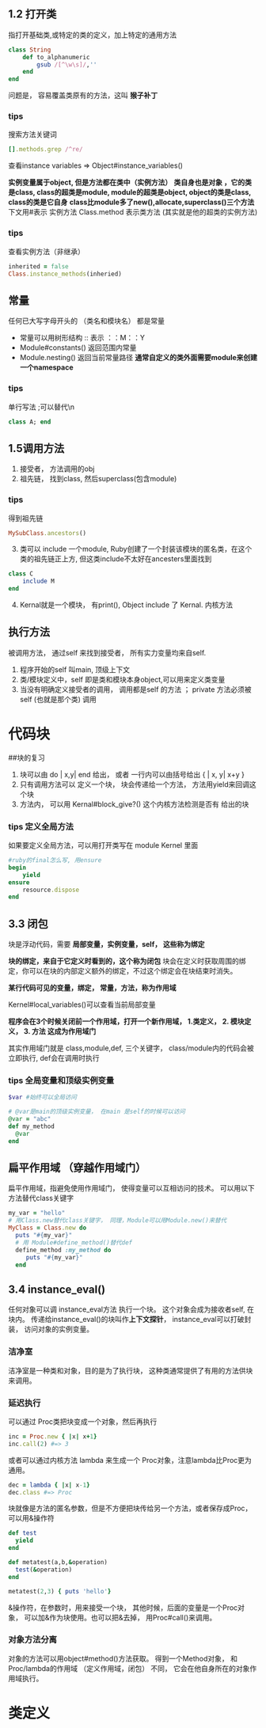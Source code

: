 ## 1.2 打开类
指打开基础类,或特定的类的定义，加上特定的通用方法
```ruby
class String
    def to_alphanumeric
        gsub /[^\w\s]/,''
    end
end
```
问题是， 容易覆盖类原有的方法，这叫 **猴子补丁**
### tips
搜索方法关键词
```ruby
[].methods.grep /^re/
```
查看instance variables => Object#instance_variables()

**实例变量属于object, 但是方法都在类中（实例方法）**
**类自身也是对象 ，它的类是class, class的超类是module, module的超类是object, object的类是class, class的类是它自身** 
**class比module多了new(),allocate,superclass()三个方法**
下文用#表示 实例方法 Class.method 表示类方法 (其实就是他的超类的实例方法)

### tips
查看实例方法（非继承）
```ruby
inherited = false
Class.instance_methods(inheried)

```

## 常量
任何已大写字母开头的 （类名和模块名） 都是常量
* 常量可以用树形结构 :: 表示  ：：M：：Y
* Module#constants() 返回范围内常量
* Module.nesting() 返回当前常量路径
**通常自定义的类外面需要module来创建一个namespace**

### tips
单行写法 ;可以替代\n
```ruby
class A; end
```

## 1.5调用方法
1. 接受者， 方法调用的obj
2. 祖先链， 找到class, 然后superclass(包含module) 

### tips
得到祖先链
```ruby
MySubClass.ancestors()
```
3. 类可以 include 一个module, Ruby创建了一个封装该模块的匿名类，在这个类的祖先链正上方, 但这类include不太好在ancesters里面找到
```ruby
class C
    include M
end
```
4. Kernal就是一个模块， 有print(), Object include 了 Kernal. 内核方法

## 执行方法
被调用方法， 通过self 来找到接受者， 所有实力变量均来自self.
1. 程序开始的self 叫main, 顶级上下文
2. 类/模块定义中，self 即是类和模块本身object,可以用来定义类变量
3.  当没有明确定义接受者的调用， 调用都是self 的方法 ； private 方法必须被self (也就是那个类) 调用

# 代码块

##块的复习
1. 块可以由 do | x,y| end 给出， 或者 一行内可以由括号给出 { | x, y| x+y } 
2. 只有调用方法可以 定义一个块， 块会传递给一个方法， 方法用yield来回调这个块
3. 方法内， 可以用 Kernal#block_give?() 这个内核方法检测是否有 给出的块

### tips 定义全局方法
如果要定义全局方法，可以用打开类写在 module Kernel 里面
```ruby
#ruby的final怎么写, 用ensure
begin
    yield
ensure
    resource.dispose
end
```

## 3.3 闭包
块是浮动代码，需要 **局部变量，实例变量，self， 这些称为绑定**

**块的绑定，来自于它定义时看到的，这个称为闭包**
块会在定义时获取周围的绑定，你可以在块的内部定义额外的绑定，不过这个绑定会在块结束时消失。

**某行代码可见的变量，绑定， 常量，方法，称为作用域**

Kernel#local_variables()可以查看当前局部变量

**程序会在3个时候关闭前一个作用域，打开一个新作用域， 1.类定义， 2. 模块定义， 3. 方法 这成为作用域门**

其实作用域门就是 class,module,def, 三个关键字， class/module内的代码会被立即执行, def会在调用时执行

### tips 全局变量和顶级实例变量
```ruby
$var #始终可以全局访问

# @var是main的顶级实例变量， 在main 是self的时候可以访问
@var = "abc"
def my_method
  @var
end
```

## 扁平作用域 （穿越作用域门）
扁平作用域，指避免使用作用域门， 使得变量可以互相访问的技术。
可以用以下方法替代class关键字
```ruby
my_var = "hello"
# 用Class.new替代class关键字， 同理，Module可以用Module.new()来替代
MyClass = Class.new do 
  puts "#{my_var}"
  # 用 Module#define_method()替代def
  define_method :my_method do
     puts "#{my_var}"
  end 
```

## 3.4 instance_eval() 
任何对象可以调 instance_eval方法 执行一个块。 这个对象会成为接收者self, 在块内。 传递给instance_eval()的块叫作**上下文探针**， instance_eval可以打破封装， 访问对象的实例变量。

### 洁净室
洁净室是一种类和对象，目的是为了执行块， 这种类通常提供了有用的方法供块来调用。

### 延迟执行

可以通过 Proc类把块变成一个对象，然后再执行
```ruby
inc = Proc.new { |x| x+1}
inc.call(2) #=> 3
```
或者可以通过内核方法 lambda 来生成一个 Proc对象，注意lambda比Proc更为通用。

```ruby
dec = lambda { |x| x-1} 
dec.class #=> Proc
```

块就像是方法的匿名参数，但是不方便把块传给另一个方法，或者保存成Proc，可以用&操作符
```ruby
def test
  yield
end

def metatest(a,b,&operation)
  test(&operation)
end

metatest(2,3) { puts 'hello'}
```
&操作符，在参数时，用来接受一个块， 其他时候，后面的变量是一个Proc对象， 可以加&作为块使用。也可以把&去掉， 用Proc#call()来调用。

### 对象方法分离
对象的方法可以用object#method()方法获取。 得到一个Method对象， 和Proc/lambda的作用域 （定义作用域，闭包） 不同， 它会在他自身所在的对象作用域执行。

# 类定义